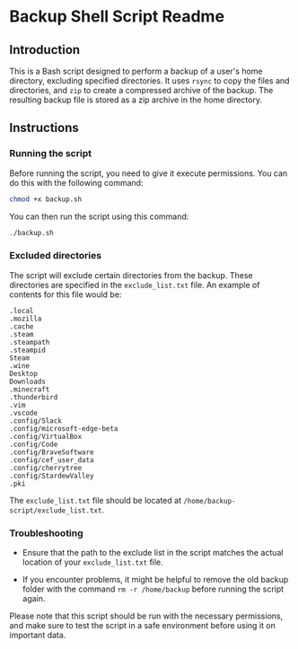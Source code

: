 # Backup Shell Script Readme

## Introduction
This is a Bash script designed to perform a backup of a user's home directory, excluding specified directories. It uses `rsync` to copy the files and directories, and `zip` to create a compressed archive of the backup. The resulting backup file is stored as a zip archive in the home directory.

## Instructions

### Running the script
Before running the script, you need to give it execute permissions. You can do this with the following command:

```Bash
chmod +x backup.sh
```

You can then run the script using this command:

```Bash
./backup.sh
```

### Excluded directories
The script will exclude certain directories from the backup. These directories are specified in the `exclude_list.txt` file. An example of contents for this file would be:

```
.local
.mozilla
.cache
.steam
.steampath
.steampid
Steam
.wine
Desktop
Downloads
.minecraft
.thunderbird
.vim
.vscode
.config/Slack
.config/microsoft-edge-beta
.config/VirtualBox
.config/Code
.config/BraveSoftware
.config/cef_user_data
.config/cherrytree
.config/StardewValley
.pki
```

The `exclude_list.txt` file should be located at `/home/backup-script/exclude_list.txt`.

### Troubleshooting

- Ensure that the path to the exclude list in the script matches the actual location of your `exclude_list.txt` file.

- If you encounter problems, it might be helpful to remove the old backup folder with the command `rm -r /home/backup` before running the script again.

Please note that this script should be run with the necessary permissions, and make sure to test the script in a safe environment before using it on important data.
